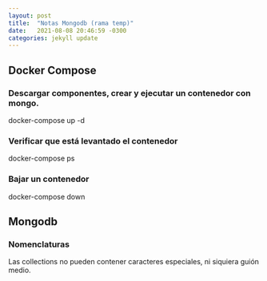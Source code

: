 ```yaml
---
layout: post
title:  "Notas Mongodb (rama temp)"
date:   2021-08-08 20:46:59 -0300
categories: jekyll update
---
```

## Docker Compose
### Descargar componentes, crear y ejecutar un contenedor con mongo.
docker-compose up -d

### Verificar que está levantado el contenedor
docker-compose ps

### Bajar un contenedor
docker-compose down



## Mongodb
### Nomenclaturas
Las collections no pueden contener caracteres especiales, ni siquiera guión medio.

